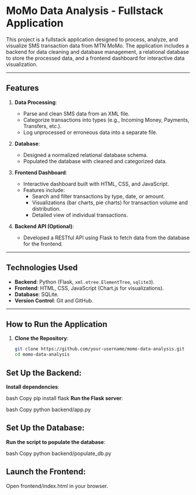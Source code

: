 # MoMo Data Analysis - Fullstack Application

This project is a fullstack application designed to process, analyze, and visualize SMS transaction data from MTN MoMo. The application includes a backend for data cleaning and database management, a relational database to store the processed data, and a frontend dashboard for interactive data visualization.

---

## **Features**
1. **Data Processing**:
   - Parse and clean SMS data from an XML file.
   - Categorize transactions into types (e.g., Incoming Money, Payments, Transfers, etc.).
   - Log unprocessed or erroneous data into a separate file.

2. **Database**:
   - Designed a normalized relational database schema.
   - Populated the database with cleaned and categorized data.

3. **Frontend Dashboard**:
   - Interactive dashboard built with HTML, CSS, and JavaScript.
   - Features include:
     - Search and filter transactions by type, date, or amount.
     - Visualizations (bar charts, pie charts) for transaction volume and distribution.
     - Detailed view of individual transactions.

4. **Backend API (Optional)**:
   - Developed a RESTful API using Flask to fetch data from the database for the frontend.

---

## **Technologies Used**
- **Backend**: Python (Flask, `xml.etree.ElementTree`, `sqlite3`).
- **Frontend**: HTML, CSS, JavaScript (Chart.js for visualizations).
- **Database**: SQLite.
- **Version Control**: Git and GitHub.

---

## **How to Run the Application**
1. **Clone the Repository**:
   ```bash
   git clone https://github.com/your-username/momo-data-analysis.git
   cd momo-data-analysis

## **Set Up the Backend**:

**Install dependencies**:

bash
Copy
pip install flask
**Run the Flask server**:

bash
Copy
python backend/app.py

## Set Up the Database:

**Run the script to populate the database**:

bash
Copy
python backend/populate_db.py

## **Launch the Frontend**:

Open frontend/index.html in your browser.